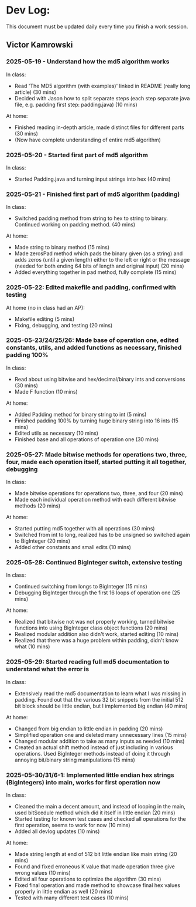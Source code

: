 # Dev Log:

This document must be updated daily every time you finish a work session.

## Victor Kamrowski

### 2025-05-19 - Understand how the md5 algorithm works

In class:
- Read 'The MD5 algorithm (with examples)' linked in README (really long article) (30 mins)
- Decided with Jason how to split separate steps (each step separate java file, e.g. padding first step: padding.java) (10 mins)

At home:
- Finished reading in-depth article, made distinct files for different parts (30 mins)
- (Now have complete understanding of entire md5 algorithm)

### 2025-05-20 - Started first part of md5 algorithm

In class:
- Started Padding.java and turning input strings into hex (40 mins)

### 2025-05-21 - Finished first part of md5 algorithm (padding)

In class:
- Switched padding method from string to hex to string to binary. Continued working on padding method. (40 mins)

At home:
- Made string to binary method (15 mins)
- Made zerosPad method which pads the binary given (as a string) and adds zeros (until a given length) either to the left or right or the message (needed for both ending 64 bits of length and original input) (20 mins)
- Added everything together in pad method, fully complete (15 mins)

### 2025-05-22: Edited makefile and padding, confirmed with testing

At home (no in class had an AP):
- Makefile editing (5 mins)
- Fixing, debugging, and testing (20 mins)

### 2025-05-23/24/25/26: Made base of operation one, edited constants, utils, and added functions as necessary, finished padding 100%

In class:
- Read about using bitwise and hex/decimal/binary ints and conversions (30 mins)
- Made F function (10 mins)

At home:
- Added Padding method for binary string to int (5 mins)
- Finished padding 100% by turning huge binary string into 16 ints (15 mins)
- Edited utils as necessary (10 mins)
- Finished base and all operations of operation one (30 mins)

### 2025-05-27: Made bitwise methods for operations two, three, four, made each operation itself, started putting it all together, debugging

In class:
- Made bitwise operations for operations two, three, and four (20 mins)
- Made each individual operation method with each different bitwise methods (20 mins)

At home:
- Started putting md5 together with all operations (30 mins)
- Switched from int to long, realized has to be unsigned so switched again to BigInteger (20 mins)
- Added other constants and small edits (10 mins)

### 2025-05-28: Continued BigInteger switch, extensive testing

In class:
- Continued switching from longs to BigInteger (15 mins)
- Debugging BigInteger through the first 16 loops of operation one (25 mins)

At home:
- Realized that bitwise not was not properly working, turned bitwise functions into using BigInteger class object functions (20 mins)
- Realized modular addition also didn't work, started editing (10 mins)
- Realized that there was a huge problem within padding, didn't know what (10 mins)

### 2025-05-29: Started reading full md5 documentation to understand what the error is

In class:
- Extensively read the md5 documentation to learn what I was missing in padding. Found out that the various 32 bit snippets from the initial 512 bit block should be little endian, but I implemented big endian (40 mins)

At home:
- Changed from big endian to little endian in padding (20 mins)
- Simplified operation one and deleted many unnecessary lines (15 mins)
- Changed modular addition to take as many inputs as needed (10 mins)
- Created an actual shift method instead of just including in various operations. Used BigInteger methods instead of doing it through annoying bit/binary string manipulations (15 mins)

### 2025-05-30/31/6-1: Implemented little endian hex strings (BigIntegers) into main, works for first operation now

In class:
- Cleaned the main a decent amount, and instead of looping in the main, used bitScedule method which did it itself in little endian (20 mins)
- Started testing for known test cases and checked all operations for the first operation, seems to work for now (10 mins)
- Added all devlog updates (10 mins)

At home:
- Made string length at end of 512 bit little endian like main string (20 mins)
- Found and fixed erroneous K value that made operation three give wrong values (10 mins)
- Edited all four operations to optimize the algorithm (30 mins)
- Fixed final operation and made method to showcase final hex values properly in little endian as well (20 mins)
- Tested with many different test cases (10 mins)
